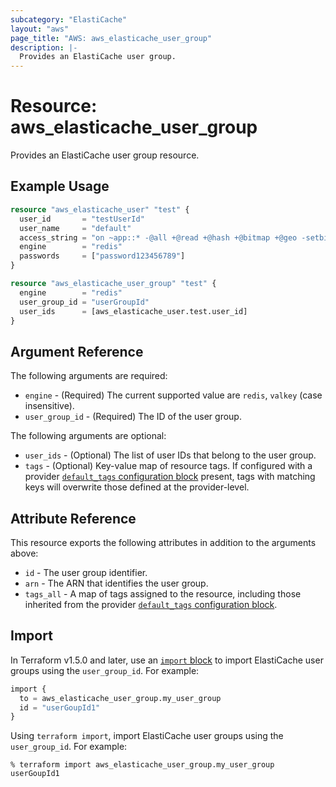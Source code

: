 ```yaml
---
subcategory: "ElastiCache"
layout: "aws"
page_title: "AWS: aws_elasticache_user_group"
description: |-
  Provides an ElastiCache user group.
---
```


# Resource: aws_elasticache_user_group

Provides an ElastiCache user group resource.

## Example Usage

```terraform
resource "aws_elasticache_user" "test" {
  user_id       = "testUserId"
  user_name     = "default"
  access_string = "on ~app::* -@all +@read +@hash +@bitmap +@geo -setbit -bitfield -hset -hsetnx -hmset -hincrby -hincrbyfloat -hdel -bitop -geoadd -georadius -georadiusbymember"
  engine        = "redis"
  passwords     = ["password123456789"]
}

resource "aws_elasticache_user_group" "test" {
  engine        = "redis"
  user_group_id = "userGroupId"
  user_ids      = [aws_elasticache_user.test.user_id]
}
```

## Argument Reference

The following arguments are required:

* `engine` - (Required) The current supported value are `redis`, `valkey` (case insensitive).
* `user_group_id` - (Required) The ID of the user group.

The following arguments are optional:

* `user_ids` - (Optional) The list of user IDs that belong to the user group.
* `tags` - (Optional) Key-value map of resource tags. If configured with a provider [`default_tags` configuration block](https://registry.terraform.io/providers/hashicorp/aws/latest/docs#default_tags-configuration-block) present, tags with matching keys will overwrite those defined at the provider-level.

## Attribute Reference

This resource exports the following attributes in addition to the arguments above:

* `id` - The user group identifier.
* `arn` - The ARN that identifies the user group.
* `tags_all` - A map of tags assigned to the resource, including those inherited from the provider [`default_tags` configuration block](https://registry.terraform.io/providers/hashicorp/aws/latest/docs#default_tags-configuration-block).

## Import

In Terraform v1.5.0 and later, use an [`import` block](https://developer.hashicorp.com/terraform/language/import) to import ElastiCache user groups using the `user_group_id`. For example:

```terraform
import {
  to = aws_elasticache_user_group.my_user_group
  id = "userGoupId1"
}
```

Using `terraform import`, import ElastiCache user groups using the `user_group_id`. For example:

```console
% terraform import aws_elasticache_user_group.my_user_group userGoupId1
```
